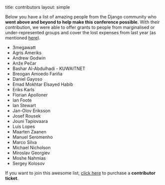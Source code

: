 title: contributors
layout: simple

Below you have a list of amazing people from the Django community who **went above and beyond to help make this conference possible**. With their contribution, we were able to offer grants to people from marginalised or under-represented groups and cover the lost expenses from last year (as mentioned [here](/about/tickets/)).

- 3megawatt
- Agris Ameriks
- Andrew Godwin
- Anže Pečar
- Bashar Al-Abdulhadi - KUWAITNET
- Breogan Amoedo Fariña
- Daniel Gayoso
- Emad Mokhtar Elsayed Habib
- Eriks Karls
- Florian Apolloner
- Ian Foote
- Ian Stewart
- Jan-Olov Eriksson
- Josef Rousek
- Jouni Tapiovaara
- Luís Lopes
- Maarten Zaanen
- Manuel Seromenho
- Marco Silva
- Michael Nicholson
- Miroslav Georgiev
- Moshe Nahmias
- Sergey Kolosov

If you want to join this awesome list, [click here](/about/tickets/) to purchase a **contributor ticket**.
